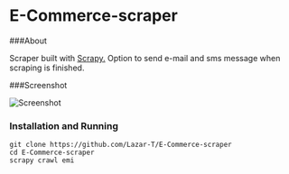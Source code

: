E-Commerce-scraper
==================

###About

Scraper built with [Scrapy.](http://scrapy.org/) Option to send e-mail and sms message when scraping is finished.

###Screenshot

![Screenshot](http://i.imgur.com/nitKLQg.png)

### Installation and Running
```
git clone https://github.com/Lazar-T/E-Commerce-scraper
cd E-Commerce-scraper
scrapy crawl emi
```



